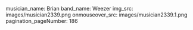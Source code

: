 musician_name: Brian
band_name: Weezer
img_src: images/musician2339.png
onmouseover_src: images/musician2339.1.png
pagination_pageNumber: 186